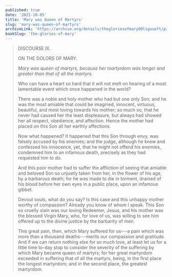 ```yaml
---
published: true
date: '2021-10-05'
title: 'Mary was Queen of Martyrs'
slug: 'mary-was-queen-of-martyrs'
archiveLink: 'https://archive.org/details/thegloriesofmary00liguuoft/page/515?view=theater'
bookSlug: 'the-glories-of-mary'
---
```


> DISCOURSE IX.
>
> ON THE DOLORS OF MARY.
>
> *Mary was queen of martyrs, because her martyrdom was longer and greater than that of all the martyrs.*
>
> Who can have a heart so hard that it will not melt on hearing of a most lamentable event which once happened in the world?
>
> There was a noble and holy mother who had but one only Son; and he was the most amiable that could be imagined, innocent, virtuous, beautiful, and most loving towards his mother; so much so, that he never had caused her the least displeasure, but always had showed her all respect, obedience, and affection. Hence the mother had placed on this Son all her earthly affections. 
>
> Now what happened? It happened that this Son through envy, was falsely accused by his enemies; and the judge, although he knew and confessed his innocence, yet, that he might not offend his enemies, condemned him to an infamous death, precisely as they had requested him to do.
>
> And this poor mother had to suffer the affliction of seeing that amiable and beloved Son so unjustly taken from her, in the flower of his age, by a barbarous death; for he was made to die in torment, drained of his blood before her own eyes in a public place, upon an infamous gibbet.
>
> Devout souls, what do you say? Is this case and this unhappy mother worthy of compassion? Already you know of whom I speak. This Son so cruelly slain was our loving Redeemer, Jesus, and his mother was the blessed Virgin Mary, who, for love of us, was willing to see him offered up to the divine justice by the barbarity of men.
>
> This great pain, then, which Mary suffered for us---a pain which was more than a thousand deaths---merits our compassion and gratitude. And if we can return nothing else for so much love, at least let us for a little time to-day stop to consider the severity of the suffering by which Mary became queen of martyrs; for her great martyrdom exceeded in suffering that of all the martyrs, being, in the first place the longest martyrdom; and in the second place, the greatest martyrdom.